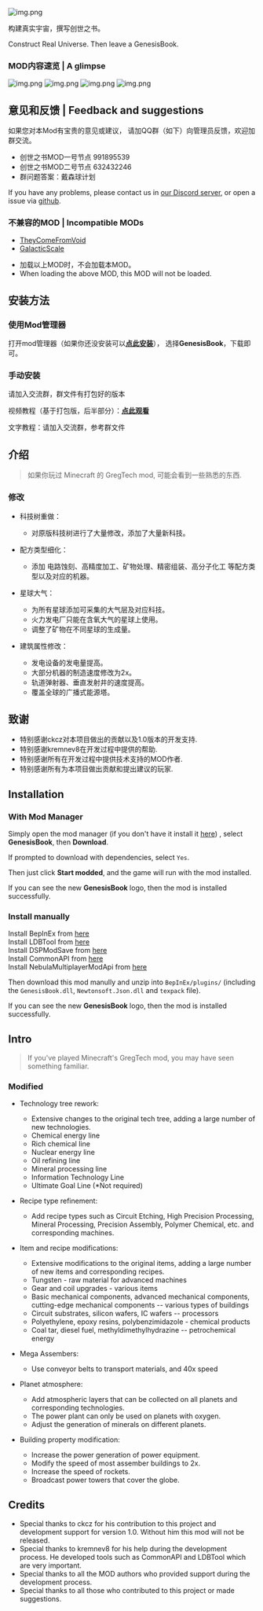 ![img.png](https://assets.awbugl.top/dsp-genesisbook/profile.png)

构建真实宇宙，撰写创世之书。

Construct Real Universe. Then leave a GenesisBook.

### MOD内容速览 | A glimpse

![img.png](https://assets.awbugl.top/dsp-genesisbook/1.jpg)
![img.png](https://assets.awbugl.top/dsp-genesisbook/5.jpg)
![img.png](https://assets.awbugl.top/dsp-genesisbook/3.jpg)
![img.png](https://assets.awbugl.top/dsp-genesisbook/4.jpg)


## 意见和反馈 | Feedback and suggestions

如果您对本Mod有宝贵的意见或建议，
请加QQ群（如下）向管理员反馈，欢迎加群交流。

- 创世之书MOD一号节点 991895539
- 创世之书MOD二号节点 632432246
- 群问题答案：戴森球计划


If you have any problems, please contact us in [our Discord server](https://discord.gg/QwMEeaRZZR),
or open a issue via [github](https://github.com/Awbugl/ProjectGenesis).

### 不兼容的MOD | Incompatible MODs

+ [TheyComeFromVoid](https://dsp.thunderstore.io/package/ckcz123/TheyComeFromVoid/)
+ [GalacticScale](https://dsp.thunderstore.io/package/Galactic_Scale/GalacticScale)


- 加载以上MOD时，不会加载本MOD。
- When loading the above MOD, this MOD will not be loaded.


## 安装方法

### 使用Mod管理器

打开mod管理器（如果你还没安装可以[**点此安装**](https://dsp.thunderstore.io/package/ebkr/r2modman/)），
选择**GenesisBook**，下载即可。

### 手动安装

请加入交流群，群文件有打包好的版本

视频教程（基于打包版，后半部分）：[**点此观看**](https://www.bilibili.com/video/BV13Y411d7ps/)

文字教程：请加入交流群，参考群文件

## 介绍

> 如果你玩过 Minecraft 的 GregTech mod, 可能会看到一些熟悉的东西.

### 修改

- 科技树重做：
  + 对原版科技树进行了大量修改，添加了大量新科技。


- 配方类型细化：
  + 添加 电路蚀刻、高精度加工、矿物处理、精密组装、高分子化工 等配方类型以及对应的机器。


- 星球大气：
  + 为所有星球添加可采集的大气层及对应科技。
  + 火力发电厂只能在含氧大气的星球上使用。
  + 调整了矿物在不同星球的生成量。


- 建筑属性修改：
  + 发电设备的发电量提高。
  + 大部分机器的制造速度修改为2x。
  + 轨道弹射器、垂直发射井的速度提高。
  + 覆盖全球的广播式能源塔。


## 致谢

- 特别感谢ckcz对本项目做出的贡献以及1.0版本的开发支持.
- 特别感谢kremnev8在开发过程中提供的帮助.
- 特别感谢所有在开发过程中提供技术支持的MOD作者.
- 特别感谢所有为本项目做出贡献和提出建议的玩家.


## Installation

### With Mod Manager

Simply open the mod manager (if you don't have it install it [here](https://dsp.thunderstore.io/package/ebkr/r2modman/))
, select **GenesisBook**, then **Download**.

If prompted to download with dependencies, select `Yes`.

Then just click **Start modded**, and the game will run with the mod installed.

If you can see the new **GenesisBook** logo, then the mod is installed successfully.

### Install manually

Install BepInEx from [here](https://dsp.thunderstore.io/package/xiaoye97/BepInEx/)<br/>
Install LDBTool from [here](https://dsp.thunderstore.io/package/xiaoye97/LDBTool/)<br/>
Install DSPModSave from [here](https://dsp.thunderstore.io/package/CommonAPI/DSPModSave/)<br/>
Install CommonAPI from [here](https://dsp.thunderstore.io/package/CommonAPI/CommonAPI/)<br/>
Install NebulaMultiplayerModApi from [here](https://dsp.thunderstore.io/package/nebula/NebulaMultiplayerModApi/)<br/>

Then download this mod manully and unzip into `BepInEx/plugins/` (including the `GenesisBook.dll`, `Newtonsoft.Json.dll`
and `texpack` file).

If you can see the new **GenesisBook** logo, then the mod is installed successfully.


## Intro

> If you've played Minecraft's GregTech mod, you may have seen something familiar.

### Modified

- Technology tree rework:
  + Extensive changes to the original tech tree, adding a large number of new technologies.
  + Chemical energy line
  + Rich chemical line
  + Nuclear energy line
  + Oil refining line
  + Mineral processing line
  + Information Technology Line
  + Ultimate Goal Line (*Not required)


- Recipe type refinement:
  + Add recipe types such as Circuit Etching, High Precision Processing, Mineral Processing, Precision Assembly,
    Polymer Chemical, etc. and corresponding machines.


- Item and recipe modifications:
  + Extensive modifications to the original items, adding a large number of new items and corresponding recipes.
  + Tungsten - raw material for advanced machines
  + Gear and coil upgrades - various items
  + Basic mechanical components, advanced mechanical components, cutting-edge mechanical components -- various types
    of buildings
  + Circuit substrates, silicon wafers, IC wafers -- processors
  + Polyethylene, epoxy resins, polybenzimidazole - chemical products
  + Coal tar, diesel fuel, methyldimethylhydrazine -- petrochemical energy


- Mega Assembers:
  + Use conveyor belts to transport materials, and 40x speed


- Planet atmosphere:
  + Add atmospheric layers that can be collected on all planets and corresponding technologies.
  + The power plant can only be used on planets with oxygen.
  + Adjust the generation of minerals on different planets.


- Building property modification:
  + Increase the power generation of power equipment.
  + Modify the speed of most assember buildings to 2x.
  + Increase the speed of rockets.
  + Broadcast power towers that cover the globe.


## Credits

- Special thanks to ckcz for his contribution to this project and development support for version 1.0. Without him this
  mod will not be released.
- Special thanks to kremnev8 for his help during the development process. He developed tools such as CommonAPI and
  LDBTool which are very important.
- Special thanks to all the MOD authors who provided support during the development process.
- Special thanks to all those who contributed to this project or made suggestions.
